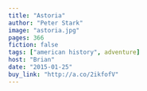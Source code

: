 ```yaml
---
title: "Astoria"
author: "Peter Stark"
image: "astoria.jpg"
pages: 366
fiction: false
tags: ["american history", adventure]
host: "Brian"
date: "2015-01-25"
buy_link: "http://a.co/2ikfofV"
---
```

